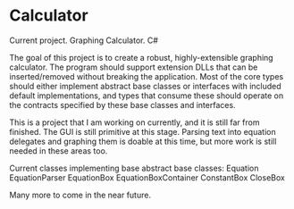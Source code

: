 # Calculator
Current project. Graphing Calculator. C#

The goal of this project is to create a robust, highly-extensible graphing calculator. The program should support extension DLLs that can be inserted/removed without breaking the application. Most of the core types should either implement abstract base classes or interfaces with included default implementations, and types that consume these should operate on the contracts specified by these base classes and interfaces.

This is a project that I am working on currently, and it is still far from finished. The GUI is still primitive at this stage. Parsing text into equation delegates and graphing them is doable at this time, but more work is still needed in these areas too.

Current classes implementing base abstract base classes:
Equation
EquationParser
EquationBox
EquationBoxContainer
ConstantBox
CloseBox

Many more to come in the near future.
